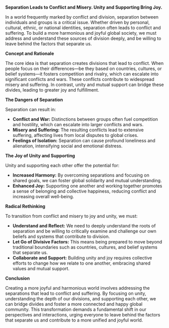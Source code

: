 **Separation Leads to Conflict and Misery. Unity and Supporting Bring Joy.**

In a world frequently marked by conflict and division, separation between individuals and groups is a critical issue. Whether driven by personal, cultural, ethnic, or national identities, separation often leads to conflict and suffering. To build a more harmonious and joyful global society, we must address and understand these sources of division deeply, and be willing to leave behind the factors that separate us.

**Concept and Rationale**

The core idea is that separation creates divisions that lead to conflict. When people focus on their differences—be they based on countries, cultures, or belief systems—it fosters competition and rivalry, which can escalate into significant conflicts and wars. These conflicts contribute to widespread misery and suffering. In contrast, unity and mutual support can bridge these divides, leading to greater joy and fulfillment.

**The Dangers of Separation**

Separation can result in:
- **Conflict and War:** Distinctions between groups often fuel competition and hostility, which can escalate into larger conflicts and wars.
- **Misery and Suffering:** The resulting conflicts lead to extensive suffering, affecting lives from local disputes to global crises.
- **Feelings of Isolation:** Separation can cause profound loneliness and alienation, intensifying social and emotional distress.

**The Joy of Unity and Supporting**

Unity and supporting each other offer the potential for:
- **Increased Harmony:** By overcoming separations and focusing on shared goals, we can foster global solidarity and mutual understanding.
- **Enhanced Joy:** Supporting one another and working together promotes a sense of belonging and collective happiness, reducing conflict and increasing overall well-being.

**Radical Rethinking**

To transition from conflict and misery to joy and unity, we must:
- **Understand and Reflect:** We need to deeply understand the roots of separation and be willing to critically examine and challenge our own beliefs and systems that contribute to division.
- **Let Go of Divisive Factors:** This means being prepared to move beyond traditional boundaries such as countries, cultures, and belief systems that separate us.
- **Collaborate and Support:** Building unity and joy requires collective efforts to change how we relate to one another, embracing shared values and mutual support.

**Conclusion**

Creating a more joyful and harmonious world involves addressing the separations that lead to conflict and suffering. By focusing on unity, understanding the depth of our divisions, and supporting each other, we can bridge divides and foster a more connected and happy global community. This transformation demands a fundamental shift in our perspectives and interactions, urging everyone to leave behind the factors that separate us and contribute to a more unified and joyful world.